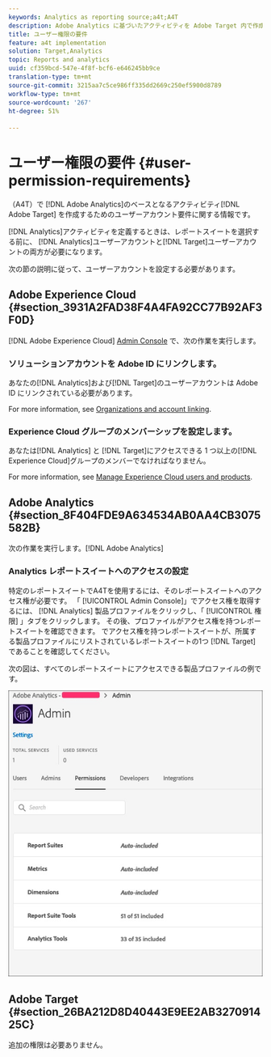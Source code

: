 ```yaml
---
keywords: Analytics as reporting source;a4t;A4T
description: Adobe Analytics に基づいたアクティビティを Adobe Target 内で作成する場合（A4T）のユーザーアカウントの要件です。
title: ユーザー権限の要件
feature: a4t implementation
solution: Target,Analytics
topic: Reports and analytics
uuid: cf359bcd-547e-4f8f-bcf6-e646245bb9ce
translation-type: tm+mt
source-git-commit: 3215aa7c5ce986ff335dd2669c250ef5900d8789
workflow-type: tm+mt
source-wordcount: '267'
ht-degree: 51%

---
```



# ユーザー権限の要件 {#user-permission-requirements}

（A4T）で [!DNL Adobe Analytics]のベースとなるアクティビティ[!DNL Adobe Target] を作成するためのユーザーアカウント要件に関する情報です。

[!DNL Analytics]アクティビティを定義するときは、レポートスイートを選択する前に、 [!DNL Analytics]ユーザーアカウントと[!DNL Target]ユーザーアカウントの両方が必要になります。

次の節の説明に従って、ユーザーアカウントを設定する必要があります。

## Adobe Experience Cloud {#section_3931A2FAD38F4A4FA92CC77B92AF3F0D}

[!DNL Adobe Experience Cloud] [Admin Console](https://adminconsole.adobe.com) で、次の作業を実行します。

### ソリューションアカウントを Adobe ID にリンクします。

あなたの[!DNL Analytics]および[!DNL Target]のユーザーアカウントは Adobe ID にリンクされている必要があります。

For more information, see [Organizations and account linking](https://docs.adobe.com/help/en/core-services/interface/manage-users-and-products/organizations.html).

### Experience Cloud グループのメンバーシップを設定します。

あなたは[!DNL Analytics] と [!DNL Target]にアクセスできる 1 つ以上の[!DNL Experience Cloud]グループのメンバーでなければなりません。

For more information, see [Manage Experience Cloud users and products](https://docs.adobe.com/content/help/en/core-services/interface/manage-users-and-products/admin-getting-started.html).

## Adobe Analytics {#section_8F404FDE9A634534AB0AA4CB3075582B}

次の作業を実行します。[!DNL Adobe Analytics]

### Analytics レポートスイートへのアクセスの設定

特定のレポートスイートでA4Tを使用するには、そのレポートスイートへのアクセス権が必要です。 「 [!UICONTROL Admin Console]」でアクセス権を取得するには、 [!DNL Analytics] 製品プロファイルをクリックし、「 [!UICONTROL 権限] 」タブをクリックします。 その後、プロファイルがアクセス権を持つレポートスイートを確認できます。 でアクセス権を持つレポートスイートが、所属する製品プロファイルにリストされているレポートスイートの1つ [!DNL Target] であることを確認してください。

次の図は、すべてのレポートスイートにアクセスできる製品プロファイルの例です。

![「Admin Console権限」タブ](/help/c-integrating-target-with-mac/a4t/assets/permissions-tab.png)

## Adobe Target {#section_26BA212D8D40443E9EE2AB327091425C}

追加の権限は必要ありません。

